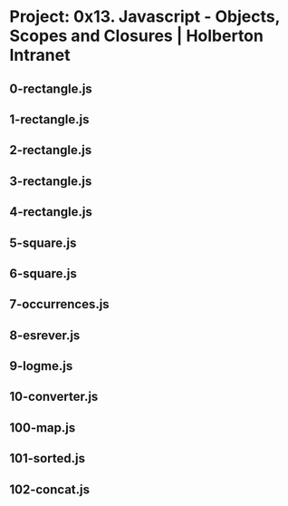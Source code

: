 # Project: 0x13. Javascript - Objects, Scopes and Closures | Holberton Intranet
## 0-rectangle.js  
##  1-rectangle.js  
## 2-rectangle.js
## 3-rectangle.js 
## 4-rectangle.js
## 5-square.js 
## 6-square.js
## 7-occurrences.js 
## 8-esrever.js
## 9-logme.js
## 10-converter.js
## 100-map.js
## 101-sorted.js
## 102-concat.js

